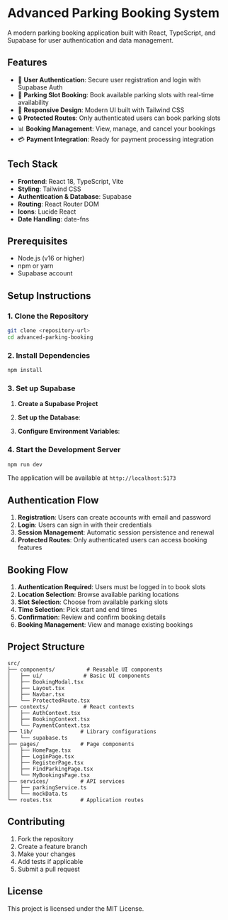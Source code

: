 # Advanced Parking Booking System

A modern parking booking application built with React, TypeScript, and Supabase for user authentication and data management.

## Features

- 🔐 **User Authentication**: Secure user registration and login with Supabase Auth
- 🚗 **Parking Slot Booking**: Book available parking slots with real-time availability
- 📱 **Responsive Design**: Modern UI built with Tailwind CSS
- 🔒 **Protected Routes**: Only authenticated users can book parking slots
- 📊 **Booking Management**: View, manage, and cancel your bookings
- 💳 **Payment Integration**: Ready for payment processing integration

## Tech Stack

- **Frontend**: React 18, TypeScript, Vite
- **Styling**: Tailwind CSS
- **Authentication & Database**: Supabase
- **Routing**: React Router DOM
- **Icons**: Lucide React
- **Date Handling**: date-fns

## Prerequisites

- Node.js (v16 or higher)
- npm or yarn
- Supabase account

## Setup Instructions

### 1. Clone the Repository

```bash
git clone <repository-url>
cd advanced-parking-booking
```

### 2. Install Dependencies

```bash
npm install
```

### 3. Set up Supabase

1. **Create a Supabase Project**

2. **Set up the Database**:

3. **Configure Environment Variables**:

### 4. Start the Development Server

```bash
npm run dev
```

The application will be available at `http://localhost:5173`


## Authentication Flow

1. **Registration**: Users can create accounts with email and password
2. **Login**: Users can sign in with their credentials
3. **Session Management**: Automatic session persistence and renewal
4. **Protected Routes**: Only authenticated users can access booking features

## Booking Flow

1. **Authentication Required**: Users must be logged in to book slots
2. **Location Selection**: Browse available parking locations
3. **Slot Selection**: Choose from available parking slots
4. **Time Selection**: Pick start and end times
5. **Confirmation**: Review and confirm booking details
6. **Booking Management**: View and manage existing bookings

## Project Structure

```
src/
├── components/          # Reusable UI components
│   ├── ui/             # Basic UI components
│   ├── BookingModal.tsx
│   ├── Layout.tsx
│   ├── Navbar.tsx
│   └── ProtectedRoute.tsx
├── contexts/           # React contexts
│   ├── AuthContext.tsx
│   ├── BookingContext.tsx
│   └── PaymentContext.tsx
├── lib/               # Library configurations
│   └── supabase.ts
├── pages/             # Page components
│   ├── HomePage.tsx
│   ├── LoginPage.tsx
│   ├── RegisterPage.tsx
│   ├── FindParkingPage.tsx
│   └── MyBookingsPage.tsx
├── services/          # API services
│   ├── parkingService.ts
│   └── mockData.ts
└── routes.tsx         # Application routes
```

## Contributing

1. Fork the repository
2. Create a feature branch
3. Make your changes
4. Add tests if applicable
5. Submit a pull request

## License

This project is licensed under the MIT License.